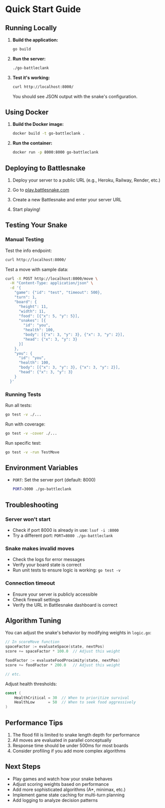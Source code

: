 # Quick Start Guide

## Running Locally

1. **Build the application:**
   ```bash
   go build
   ```

2. **Run the server:**
   ```bash
   ./go-battleclank
   ```

3. **Test it's working:**
   ```bash
   curl http://localhost:8000/
   ```

   You should see JSON output with the snake's configuration.

## Using Docker

1. **Build the Docker image:**
   ```bash
   docker build -t go-battleclank .
   ```

2. **Run the container:**
   ```bash
   docker run -p 8000:8000 go-battleclank
   ```

## Deploying to Battlesnake

1. Deploy your server to a public URL (e.g., Heroku, Railway, Render, etc.)

2. Go to [play.battlesnake.com](https://play.battlesnake.com)

3. Create a new Battlesnake and enter your server URL

4. Start playing!

## Testing Your Snake

### Manual Testing

Test the info endpoint:
```bash
curl http://localhost:8000/
```

Test a move with sample data:
```bash
curl -X POST http://localhost:8000/move \
  -H "Content-Type: application/json" \
  -d '{
    "game": {"id": "test", "timeout": 500},
    "turn": 1,
    "board": {
      "height": 11,
      "width": 11,
      "food": [{"x": 5, "y": 5}],
      "snakes": [{
        "id": "you",
        "health": 100,
        "body": [{"x": 3, "y": 3}, {"x": 3, "y": 2}],
        "head": {"x": 3, "y": 3}
      }]
    },
    "you": {
      "id": "you",
      "health": 100,
      "body": [{"x": 3, "y": 3}, {"x": 3, "y": 2}],
      "head": {"x": 3, "y": 3}
    }
  }'
```

### Running Tests

Run all tests:
```bash
go test -v ./...
```

Run with coverage:
```bash
go test -v -cover ./...
```

Run specific test:
```bash
go test -v -run TestMove
```

## Environment Variables

- `PORT`: Set the server port (default: 8000)
  ```bash
  PORT=3000 ./go-battleclank
  ```

## Troubleshooting

### Server won't start
- Check if port 8000 is already in use: `lsof -i :8000`
- Try a different port: `PORT=8080 ./go-battleclank`

### Snake makes invalid moves
- Check the logs for error messages
- Verify your board state is correct
- Run unit tests to ensure logic is working: `go test -v`

### Connection timeout
- Ensure your server is publicly accessible
- Check firewall settings
- Verify the URL in Battlesnake dashboard is correct

## Algorithm Tuning

You can adjust the snake's behavior by modifying weights in `logic.go`:

```go
// In scoreMove function
spaceFactor := evaluateSpace(state, nextPos)
score += spaceFactor * 100.0  // Adjust this weight

foodFactor := evaluateFoodProximity(state, nextPos)
score += foodFactor * 200.0   // Adjust this weight

// etc.
```

Adjust health thresholds:
```go
const (
    HealthCritical = 30  // When to prioritize survival
    HealthLow      = 50  // When to seek food aggressively
)
```

## Performance Tips

1. The flood fill is limited to snake length depth for performance
2. All moves are evaluated in parallel conceptually
3. Response time should be under 500ms for most boards
4. Consider profiling if you add more complex algorithms

## Next Steps

- Play games and watch how your snake behaves
- Adjust scoring weights based on performance
- Add more sophisticated algorithms (A*, minimax, etc.)
- Implement game state caching for multi-turn planning
- Add logging to analyze decision patterns
